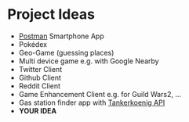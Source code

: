 # Project Ideas

- [Postman] Smartphone App
- Pokédex
- Geo-Game (guessing places)
- Multi device game e.g. with Google Nearby
- Twitter Client
- Github Client
- Reddit Client
- Game Enhancement Client e.g. for Guild Wars2, ...
- Gas station finder app with [Tankerkoenig API]
- **YOUR IDEA**

[Tankerkoenig API]: https://creativecommons.tankerkoenig.de/
[Postman]: https://www.postman.com/